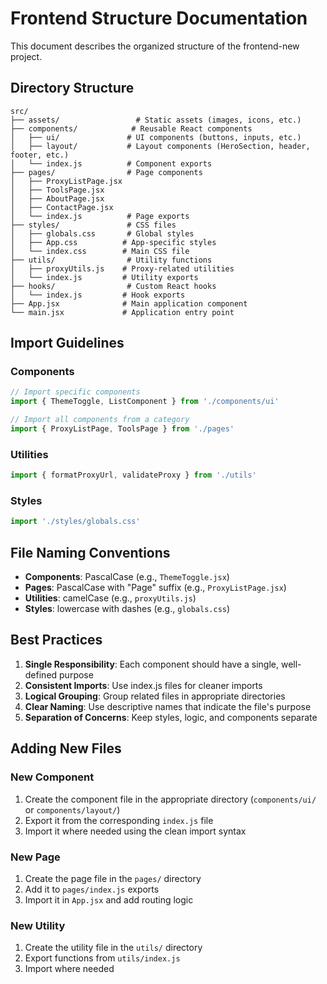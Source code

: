 # Frontend Structure Documentation

This document describes the organized structure of the frontend-new project.

## Directory Structure

```
src/
├── assets/                 # Static assets (images, icons, etc.)
├── components/            # Reusable React components
│   ├── ui/               # UI components (buttons, inputs, etc.)
│   ├── layout/           # Layout components (HeroSection, header, footer, etc.)
│   └── index.js          # Component exports
├── pages/                # Page components
│   ├── ProxyListPage.jsx
│   ├── ToolsPage.jsx
│   ├── AboutPage.jsx
│   ├── ContactPage.jsx
│   └── index.js          # Page exports
├── styles/               # CSS files
│   ├── globals.css       # Global styles
│   ├── App.css          # App-specific styles
│   └── index.css        # Main CSS file
├── utils/                # Utility functions
│   ├── proxyUtils.js    # Proxy-related utilities
│   └── index.js         # Utility exports
├── hooks/                # Custom React hooks
│   └── index.js         # Hook exports
├── App.jsx              # Main application component
└── main.jsx             # Application entry point
```

## Import Guidelines

### Components
```jsx
// Import specific components
import { ThemeToggle, ListComponent } from './components/ui'

// Import all components from a category
import { ProxyListPage, ToolsPage } from './pages'
```

### Utilities
```jsx
import { formatProxyUrl, validateProxy } from './utils'
```

### Styles
```jsx
import './styles/globals.css'
```

## File Naming Conventions

- **Components**: PascalCase (e.g., `ThemeToggle.jsx`)
- **Pages**: PascalCase with "Page" suffix (e.g., `ProxyListPage.jsx`)
- **Utilities**: camelCase (e.g., `proxyUtils.js`)
- **Styles**: lowercase with dashes (e.g., `globals.css`)

## Best Practices

1. **Single Responsibility**: Each component should have a single, well-defined purpose
2. **Consistent Imports**: Use index.js files for cleaner imports
3. **Logical Grouping**: Group related files in appropriate directories
4. **Clear Naming**: Use descriptive names that indicate the file's purpose
5. **Separation of Concerns**: Keep styles, logic, and components separate

## Adding New Files

### New Component
1. Create the component file in the appropriate directory (`components/ui/` or `components/layout/`)
2. Export it from the corresponding `index.js` file
3. Import it where needed using the clean import syntax

### New Page
1. Create the page file in the `pages/` directory
2. Add it to `pages/index.js` exports
3. Import it in `App.jsx` and add routing logic

### New Utility
1. Create the utility file in the `utils/` directory
2. Export functions from `utils/index.js`
3. Import where needed
